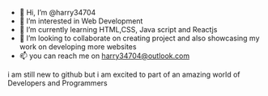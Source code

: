 - 👋 Hi, I’m @harry34704
- 👀 I’m interested in Web Development
- 🌱 I’m currently learning HTML,CSS, Java script and Reactjs
- 💞️ I’m looking to collaborate on creating project and also showcasing my work on developing more websites
- 📫 you can reach me on harry34704@outlook.com

i am still new to github but i am excited to part of an amazing world of Developers and Programmers

<!---
harry34704/harry34704 is a ✨ special ✨ repository because its `README.md` (this file) appears on your GitHub profile.
You can click the Preview link to take a look at your changes.
--->
